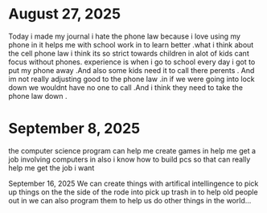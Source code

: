 # August 27, 2025
Today i made my journal
i hate the phone law because i love using my phone in it helps me with school work in to learn better .what i think about the cell phone law i think its so strict towards children in alot of kids cant focus without phones. experience is when i go to school every day i got to put my phone away .And also some kids need it to call there perents . And im not really adjusting good to the phone law .in if we were going into lock down we wouldnt have no one to call .And i think they need to take the phone law down .
# September 8, 2025
the computer science program can help me create games in help me get a job involving computers  in also i know how to build pcs so that can really help me get the job i want 

September 16, 2025 We can create things with artifical intellingence to pick up things on the the side of the rode into pick up trash in to help old people out in we can also program them to help us do other things in the world...
